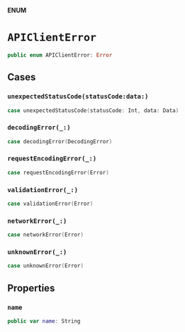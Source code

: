 **ENUM**

# `APIClientError`

```swift
public enum APIClientError: Error
```

## Cases
### `unexpectedStatusCode(statusCode:data:)`

```swift
case unexpectedStatusCode(statusCode: Int, data: Data)
```

### `decodingError(_:)`

```swift
case decodingError(DecodingError)
```

### `requestEncodingError(_:)`

```swift
case requestEncodingError(Error)
```

### `validationError(_:)`

```swift
case validationError(Error)
```

### `networkError(_:)`

```swift
case networkError(Error)
```

### `unknownError(_:)`

```swift
case unknownError(Error)
```

## Properties
### `name`

```swift
public var name: String
```
